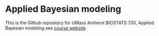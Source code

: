 # Applied Bayesian modeling
This is the Github repository for UMass Amherst BIOSTATS 730, Applied Bayesian modeling  see [course website](https://leontinealkema.github.io/bayes). 
